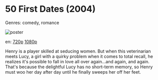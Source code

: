 # 50 First Dates (2004)

Genres: comedy, romance

![poster](http://image.tmdb.org/t/p/w500/vKKdsaq3OomDvFdpPpWVg0L6gB9.jpg)

en:
  [720p](magnet:?xt=urn:btih:1A5EB1A3368AE03EE61AA108A7F691A8698E4C67&tr=udp://glotorrents.pw:6969/announce&tr=udp://tracker.opentrackr.org:1337/announce&tr=udp://torrent.gresille.org:80/announce&tr=udp://tracker.openbittorrent.com:80&tr=udp://tracker.coppersurfer.tk:6969&tr=udp://tracker.leechers-paradise.org:6969&tr=udp://p4p.arenabg.ch:1337&tr=udp://tracker.internetwarriors.net:1337)
  [1080p](magnet:?xt=urn:btih:B32B869CDE257E6141DC25EE2EC69FBDE3AAF074&tr=udp://glotorrents.pw:6969/announce&tr=udp://tracker.opentrackr.org:1337/announce&tr=udp://torrent.gresille.org:80/announce&tr=udp://tracker.openbittorrent.com:80&tr=udp://tracker.coppersurfer.tk:6969&tr=udp://tracker.leechers-paradise.org:6969&tr=udp://p4p.arenabg.ch:1337&tr=udp://tracker.internetwarriors.net:1337)
  


Henry is a player skilled at seducing women. But when this veterinarian meets Lucy, a girl with a quirky problem when it comes to total recall, he realizes it's possible to fall in love all over again…and again, and again. That's because the delightful Lucy has no short-term memory, so Henry must woo her day after day until he finally sweeps her off her feet.